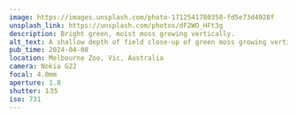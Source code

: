 ```yaml
---
image: https://images.unsplash.com/photo-1712541780350-fd5e73d4928f
unsplash_link: https://unsplash.com/photos/dF2WO_HFt3g
description: Bright green, moist moss growing vertically.
alt_text: A shallow depth of field close-up of green moss growing vertically. It is moist, with tiny beads of water covering it, and more moss can be seen in blurred semi-darkness in the background.
pub_time: 2024-04-08
location: Melbourne Zoo, Vic, Australia
camera: Nokia G22
focal: 4.0mm
aperture: 1.8
shutter: 1⁄35
iso: 731
---
```

